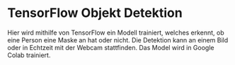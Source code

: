 # TensorFlow Objekt Detektion

Hier wird mithilfe von TensorFlow ein Modell trainiert, welches erkennt, ob eine Person eine Maske an hat oder nicht. Die Detektion kann an einem Bild oder in Echtzeit mit der Webcam stattfinden. Das Model wird in Google Colab trainiert. 